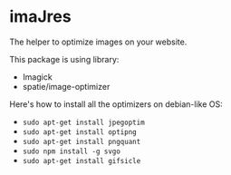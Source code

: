 # imaJres

The helper to optimize images on your website.

This package is using library:
* Imagick
* spatie/image-optimizer

Here's how to install all the optimizers on debian-like OS:
* `sudo apt-get install jpegoptim`
* `sudo apt-get install optipng`
* `sudo apt-get install pngquant`
* `sudo npm install -g svgo`
* `sudo apt-get install gifsicle`